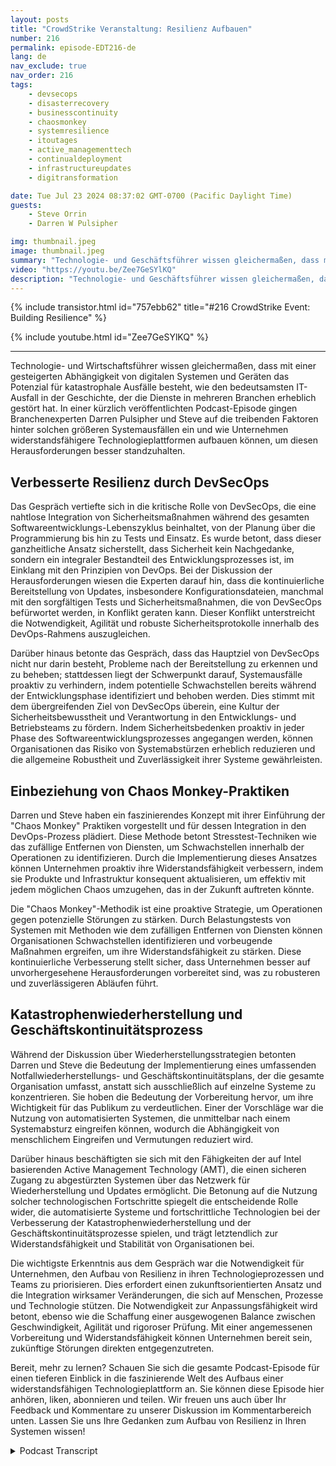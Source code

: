 ```yaml
---
layout: posts
title: "CrowdStrike Veranstaltung: Resilienz Aufbauen"
number: 216
permalink: episode-EDT216-de
lang: de
nav_exclude: true
nav_order: 216
tags:
    - devsecops
    - disasterrecovery
    - businesscontinuity
    - chaosmonkey
    - systemresilience
    - itoutages
    - active_managementtech
    - continualdeployment
    - infrastructureupdates
    - digitransformation

date: Tue Jul 23 2024 08:37:02 GMT-0700 (Pacific Daylight Time)
guests:
    - Steve Orrin
    - Darren W Pulsipher

img: thumbnail.jpeg
image: thumbnail.jpeg
summary: "Technologie- und Geschäftsführer wissen gleichermaßen, dass mit der zunehmenden Abhängigkeit von digitalen Systemen und Geräten das Potenzial für katastrophale Ausfälle besteht, wie beispielsweise der bedeutendste IT-Ausfall in der Geschichte, der Dienste in mehreren Sektoren erheblich stört. In einer kürzlichen Podcast-Episode gingen die Branchenexperten Darren Pulsipher und Steve auf die treibenden Faktoren hinter solchen großen Systemausfällen ein und wie Unternehmen widerstandsfähigere Technologieplattformen aufbauen können, um diese Herausforderungen besser zu bewältigen."
video: "https://youtu.be/Zee7GeSYlKQ"
description: "Technologie- und Geschäftsführer wissen gleichermaßen, dass mit der zunehmenden Abhängigkeit von digitalen Systemen und Geräten das Potenzial für katastrophale Ausfälle besteht, wie beispielsweise der bedeutendste IT-Ausfall in der Geschichte, der Dienste in mehreren Sektoren erheblich stört. In einer kürzlichen Podcast-Episode gingen die Branchenexperten Darren Pulsipher und Steve auf die treibenden Faktoren hinter solchen großen Systemausfällen ein und wie Unternehmen widerstandsfähigere Technologieplattformen aufbauen können, um diese Herausforderungen besser zu bewältigen."
---
```


<div>
{% include transistor.html id="757ebb62" title="#216 CrowdStrike Event: Building Resilience" %}

{% include youtube.html id="Zee7GeSYlKQ" %}
</div>

---

Technologie- und Wirtschaftsführer wissen gleichermaßen, dass mit einer gesteigerten Abhängigkeit von digitalen Systemen und Geräten das Potenzial für katastrophale Ausfälle besteht, wie den bedeutsamsten IT-Ausfall in der Geschichte, der die Dienste in mehreren Branchen erheblich gestört hat. In einer kürzlich veröffentlichten Podcast-Episode gingen Branchenexperten Darren Pulsipher und Steve auf die treibenden Faktoren hinter solchen größeren Systemausfällen ein und wie Unternehmen widerstandsfähigere Technologieplattformen aufbauen können, um diesen Herausforderungen besser standzuhalten.

## Verbesserte Resilienz durch DevSecOps

Das Gespräch vertiefte sich in die kritische Rolle von DevSecOps, die eine nahtlose Integration von Sicherheitsmaßnahmen während des gesamten Softwareentwicklungs-Lebenszyklus beinhaltet, von der Planung über die Programmierung bis hin zu Tests und Einsatz. Es wurde betont, dass dieser ganzheitliche Ansatz sicherstellt, dass Sicherheit kein Nachgedanke, sondern ein integraler Bestandteil des Entwicklungsprozesses ist, im Einklang mit den Prinzipien von DevOps. Bei der Diskussion der Herausforderungen wiesen die Experten darauf hin, dass die kontinuierliche Bereitstellung von Updates, insbesondere Konfigurationsdateien, manchmal mit den sorgfältigen Tests und Sicherheitsmaßnahmen, die von DevSecOps befürwortet werden, in Konflikt geraten kann. Dieser Konflikt unterstreicht die Notwendigkeit, Agilität und robuste Sicherheitsprotokolle innerhalb des DevOps-Rahmens auszugleichen.

Darüber hinaus betonte das Gespräch, dass das Hauptziel von DevSecOps nicht nur darin besteht, Probleme nach der Bereitstellung zu erkennen und zu beheben; stattdessen liegt der Schwerpunkt darauf, Systemausfälle proaktiv zu verhindern, indem potentielle Schwachstellen bereits während der Entwicklungsphase identifiziert und behoben werden. Dies stimmt mit dem übergreifenden Ziel von DevSecOps überein, eine Kultur der Sicherheitsbewusstheit und Verantwortung in den Entwicklungs- und Betriebsteams zu fördern. Indem Sicherheitsbedenken proaktiv in jeder Phase des Softwareentwicklungsprozesses angegangen werden, können Organisationen das Risiko von Systemabstürzen erheblich reduzieren und die allgemeine Robustheit und Zuverlässigkeit ihrer Systeme gewährleisten.

## Einbeziehung von Chaos Monkey-Praktiken

Darren und Steve haben ein faszinierendes Konzept mit ihrer Einführung der "Chaos Monkey" Praktiken vorgestellt und für dessen Integration in den DevOps-Prozess plädiert. Diese Methode betont Stresstest-Techniken wie das zufällige Entfernen von Diensten, um Schwachstellen innerhalb der Operationen zu identifizieren. Durch die Implementierung dieses Ansatzes können Unternehmen proaktiv ihre Widerstandsfähigkeit verbessern, indem sie Produkte und Infrastruktur konsequent aktualisieren, um effektiv mit jedem möglichen Chaos umzugehen, das in der Zukunft auftreten könnte.

Die "Chaos Monkey"-Methodik ist eine proaktive Strategie, um Operationen gegen potenzielle Störungen zu stärken. Durch Belastungstests von Systemen mit Methoden wie dem zufälligen Entfernen von Diensten können Organisationen Schwachstellen identifizieren und vorbeugende Maßnahmen ergreifen, um ihre Widerstandsfähigkeit zu stärken. Diese kontinuierliche Verbesserung stellt sicher, dass Unternehmen besser auf unvorhergesehene Herausforderungen vorbereitet sind, was zu robusteren und zuverlässigeren Abläufen führt.

## Katastrophenwiederherstellung und Geschäftskontinuitätsprozess

Während der Diskussion über Wiederherstellungsstrategien betonten Darren und Steve die Bedeutung der Implementierung eines umfassenden Notfallwiederherstellungs- und Geschäftskontinuitätsplans, der die gesamte Organisation umfasst, anstatt sich ausschließlich auf einzelne Systeme zu konzentrieren. Sie hoben die Bedeutung der Vorbereitung hervor, um ihre Wichtigkeit für das Publikum zu verdeutlichen. Einer der Vorschläge war die Nutzung von automatisierten Systemen, die unmittelbar nach einem Systemabsturz eingreifen können, wodurch die Abhängigkeit von menschlichem Eingreifen und Vermutungen reduziert wird.

Darüber hinaus beschäftigten sie sich mit den Fähigkeiten der auf Intel basierenden Active Management Technology (AMT), die einen sicheren Zugang zu abgestürzten Systemen über das Netzwerk für Wiederherstellung und Updates ermöglicht. Die Betonung auf die Nutzung solcher technologischen Fortschritte spiegelt die entscheidende Rolle wider, die automatisierte Systeme und fortschrittliche Technologien bei der Verbesserung der Katastrophenwiederherstellung und der Geschäftskontinuitätsprozesse spielen, und trägt letztendlich zur Widerstandsfähigkeit und Stabilität von Organisationen bei.

Die wichtigste Erkenntnis aus dem Gespräch war die Notwendigkeit für Unternehmen, den Aufbau von Resilienz in ihren Technologieprozessen und Teams zu priorisieren. Dies erfordert einen zukunftsorientierten Ansatz und die Integration wirksamer Veränderungen, die sich auf Menschen, Prozesse und Technologie stützen. Die Notwendigkeit zur Anpassungsfähigkeit wird betont, ebenso wie die Schaffung einer ausgewogenen Balance zwischen Geschwindigkeit, Agilität und rigoroser Prüfung. Mit einer angemessenen Vorbereitung und Widerstandsfähigkeit können Unternehmen bereit sein, zukünftige Störungen direkten entgegenzutreten.

Bereit, mehr zu lernen? Schauen Sie sich die gesamte Podcast-Episode für einen tieferen Einblick in die faszinierende Welt des Aufbaus einer widerstandsfähigen Technologieplattform an. Sie können diese Episode hier anhören, liken, abonnieren und teilen. Wir freuen uns auch über Ihr Feedback und Kommentare zu unserer Diskussion im Kommentarbereich unten. Lassen Sie uns Ihre Gedanken zum Aufbau von Resilienz in Ihren Systemen wissen!



<details>
<summary> Podcast Transcript </summary>

<p></p>

</details>
